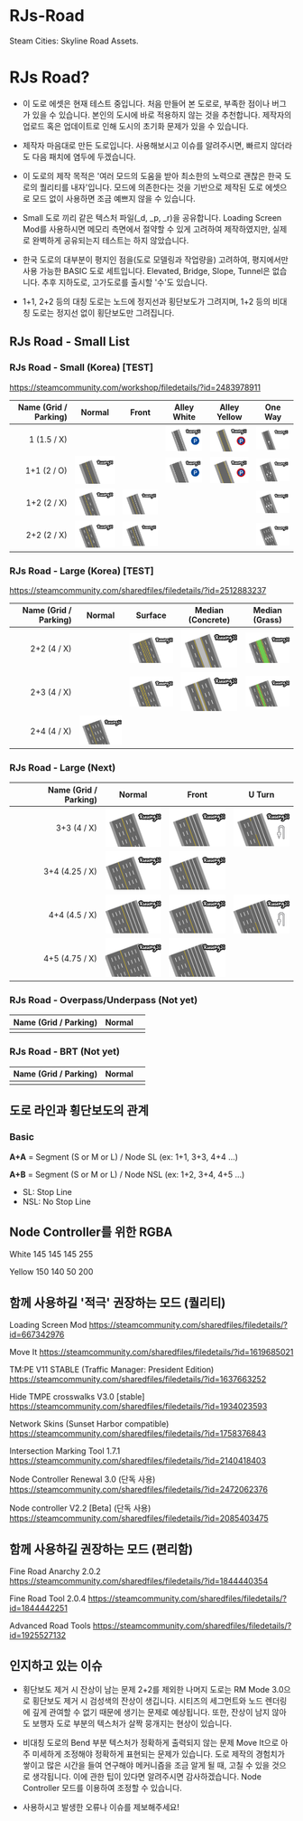 # RJs-Road
Steam Cities: Skyline Road Assets.

# RJs Road?

* 이 도로 에셋은 현재 테스트 중입니다. 처음 만들어 본 도로로, 부족한 점이나 버그가 있을 수 있습니다. 본인의 도시에 바로 적용하지 않는 것을 추천합니다. 제작자의 업로드 혹은 업데이트로 인해 도시의 초기화 문제가 있을 수 있습니다.

* 제작자 마음대로 만든 도로입니다. 사용해보시고 이슈를 알려주시면, 빠르지 않더라도 다음 패치에 염두에 두겠습니다.

* 이 도로의 제작 목적은 '여러 모드의 도움을 받아 최소한의 노력으로 괜찮은 한국 도로의 퀄리티를 내자'입니다. 모드에 의존한다는 것을 기반으로 제작된 도로 에셋으로 모드 없이 사용하면 조금 예쁘지 않을 수 있습니다.

* Small 도로 끼리 같은 텍스처 파일(_d, _p, _r)을 공유합니다. Loading Screen Mod를 사용하시면 메모리 측면에서 절약할 수 있게 고려하여 제작하였지만, 실제로 완벽하게 공유되는지 테스트는 하지 않았습니다.

* 한국 도로의 대부분이 평지인 점을(도로 모델링과 작업량을) 고려하여, 평지에서만 사용 가능한 BASIC 도로 세트입니다. Elevated, Bridge, Slope, Tunnel은 없습니다. 추후 지하도로, 고가도로를 출시할 '수'도 있습니다.

* 1+1, 2+2 등의 대칭 도로는 노드에 정지선과 횡단보도가 그려지며, 1+2 등의 비대칭 도로는 정지선 없이 횡단보도만 그려집니다.

## RJs Road - Small List

### RJs Road - Small (Korea) [TEST]
https://steamcommunity.com/workshop/filedetails/?id=2483978911

|Name (Grid / Parking)|Normal|Front|Alley White|Alley Yellow|One Way|
|---:|:---:|:---:|:---:|:---:|:---:| 
|1 (1.5 / X)|||<img src="_CSL_asset_thumb/_Small_web/asset_thumb Small 1 AW.png" width="100">|<img src="_CSL_asset_thumb/_Small_web/asset_thumb Small 1 AY.png" width="100">|<img src="_CSL_asset_thumb/_Small_web/asset_thumb Small 1 OneWay.png" width="100">|
|1+1 (2 / O)|<img src="_CSL_asset_thumb/_Small_web/asset_thumb Small 1+1.png" width="100">||<img src="_CSL_asset_thumb/_Small_web/asset_thumb Small 1+1 AW.png" width="100">|<img src="_CSL_asset_thumb/_Small_web/asset_thumb Small 1+1 AY.png" width="100">|<img src="_CSL_asset_thumb/_Small_web/asset_thumb Small 1+1 OW.png" width="100">|
|1+2 (2 / X)|<img src="_CSL_asset_thumb/_Small_web/asset_thumb Small 1+2.png" width="100">|<img src="_CSL_asset_thumb/_Small_web/asset_thumb Small 1+2 Front.png" width="100">|||<img src="_CSL_asset_thumb/_Small_web/asset_thumb Small 1+2 OW.png" width="100">|
|2+2 (2 / X)|<img src="_CSL_asset_thumb/_Small_web/asset_thumb Small 2+2.png" width="100">|<img src="_CSL_asset_thumb/_Small_web/asset_thumb Small 2+2 Front.png" width="100">|||<img src="_CSL_asset_thumb/_Small_web/asset_thumb Small 2+2 OW.png" width="100">|

### RJs Road - Large (Korea) [TEST]
https://steamcommunity.com/sharedfiles/filedetails/?id=2512883237

|Name (Grid / Parking)|Normal|Surface|Median (Concrete)|Median (Grass)|
|---:|:---:|:---:|:---:|:---:|
|2+2 (4 / X)||<img src="_CSL_asset_thumb/_Medium_web/asset_thumb Medium 2+2 S.png" width="100">|<img src="_CSL_asset_thumb/_Medium_web/asset_thumb Medium 2+2 MC.png" width="100">|<img src="_CSL_asset_thumb/_Medium_web/asset_thumb Medium 2+2 MG.png" width="100">|
|2+3 (4 / X)||<img src="_CSL_asset_thumb/_Medium_web/asset_thumb Medium 2+3 S.png" width="100">|<img src="_CSL_asset_thumb/_Medium_web/asset_thumb Medium 2+3 MC.png" width="100">|<img src="_CSL_asset_thumb/_Medium_web/asset_thumb Medium 2+3 MG.png" width="100">|
|2+4 (4 / X)|<img src="_CSL_asset_thumb/_Medium_web/asset_thumb Medium 2+4.png" width="100">||||

### RJs Road - Large (Next)

|Name (Grid / Parking)|Normal|Front|U Turn|
|---:|:---:|:---:|:---:|
|3+3 (4 / X)|<img src="_CSL_asset_thumb/_Large_web/asset_thumb Large 3+3.png" width="100">|<img src="_CSL_asset_thumb/_Large_web/asset_thumb Large 3+3 Front.png" width="100">|<img src="_CSL_asset_thumb/_Large_web/asset_thumb Large 3+3 UT.png" width="100">|
|3+4 (4.25 / X)|<img src="_CSL_asset_thumb/_Large_web/asset_thumb Large 3+4.png" width="100">|<img src="_CSL_asset_thumb/_Large_web/asset_thumb Large 3+4 Front.png" width="100">||
|4+4 (4.5 / X)|<img src="_CSL_asset_thumb/_Large_web/asset_thumb Large 4+4 Front.png" width="100">|<img src="_CSL_asset_thumb/_Large_web/asset_thumb Large 4+4 Front.png" width="100">|<img src="_CSL_asset_thumb/_Large_web/asset_thumb Large 4+4 UT.png" width="100">|
|4+5 (4.75 / X)|<img src="_CSL_asset_thumb/_Large_web/asset_thumb Large 4+5.png" width="100">|<img src="_CSL_asset_thumb/_Large_web/asset_thumb Large 4+5 Front.png" width="100">||

### RJs Road - Overpass/Underpass (Not yet)

|Name (Grid / Parking)|Normal||
|---:|:---:|:---:|
||||

### RJs Road - BRT (Not yet)

|Name (Grid / Parking)|Normal||
|---:|:---:|:---:|
||||


## 도로 라인과 횡단보도의 관계

### Basic 
**A+A** = Segment (S or M or L) / Node SL (ex: 1+1, 3+3, 4+4 ...)

**A+B** = Segment (S or M or L) / Node NSL (ex: 1+2, 3+4, 4+5 ...)

* SL: Stop Line
* NSL: No Stop Line


## Node Controller를 위한 RGBA

White 145 145 145 255

Yellow 150 140 50 200

## 함께 사용하길 '적극' 권장하는 모드 (퀄리티)

Loading Screen Mod
https://steamcommunity.com/sharedfiles/filedetails/?id=667342976

Move It
https://steamcommunity.com/sharedfiles/filedetails/?id=1619685021

TM:PE V11 STABLE (Traffic Manager: President Edition)
https://steamcommunity.com/sharedfiles/filedetails/?id=1637663252

Hide TMPE crosswalks V3.0 [stable]
https://steamcommunity.com/sharedfiles/filedetails/?id=1934023593

Network Skins (Sunset Harbor compatible)
https://steamcommunity.com/sharedfiles/filedetails/?id=1758376843

Intersection Marking Tool 1.7.1
https://steamcommunity.com/sharedfiles/filedetails/?id=2140418403

Node Controller Renewal 3.0 (단독 사용)
https://steamcommunity.com/sharedfiles/filedetails/?id=2472062376

Node controller V2.2 [Beta] (단독 사용)
https://steamcommunity.com/sharedfiles/filedetails/?id=2085403475

## 함께 사용하길 권장하는 모드 (편리함)

Fine Road Anarchy 2.0.2
https://steamcommunity.com/sharedfiles/filedetails/?id=1844440354

Fine Road Tool 2.0.4
https://steamcommunity.com/sharedfiles/filedetails/?id=1844442251

Advanced Road Tools
https://steamcommunity.com/sharedfiles/filedetails/?id=1925527132

## 인지하고 있는 이슈

* 횡단보도 제거 시 잔상이 남는 문제
 2+2를 제외한 나머지 도로는 RM Mode 3.0으로 횡단보도 제거 시 검성색의 잔상이 생깁니다. 시티즈의 세그먼트와 노드 렌더링에 깊게 관여할 수 없기 때문에 생기는 문제로 예상됩니다. 또한, 잔상이 남지 않아도 보행자 도로 부분의 텍스처가 살짝 뭉개지는 현상이 있습니다.

* 비대칭 도로의 Bend 부분 텍스처가 정확하게 출력되지 않는 문제
 Move It으로 아주 미세하게 조정해야 정확하게 표현되는 문제가 있습니다. 도로 제작의 경험치가 쌓이고 많은 시간을 들여 연구해야 메커니즘을 조금 알게 될 때, 고칠 수 있을 것으로 생각됩니다. 이에 관한 팁이 있다면 알려주시면 감사하겠습니다.
Node Controller 모드를 이용하여 조정할 수 있습니다.

* 사용하시고 발생한 오류나 이슈를 제보해주세요!
